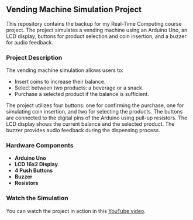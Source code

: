 ## Vending Machine Simulation Project

This repository contains the backup for my Real-Time Computing course project. The project simulates a vending machine using an Arduino Uno, an LCD display, buttons for product selection and coin insertion, and a buzzer for audio feedback.

### Project Description

The vending machine simulation allows users to:
- Insert coins to increase their balance.
- Select between two products: a beverage or a snack.
- Purchase a selected product if the balance is sufficient.

The project utilizes four buttons: one for confirming the purchase, one for simulating coin insertion, and two for selecting the products. The buttons are connected to the digital pins of the Arduino using pull-up resistors. The LCD display shows the current balance and the selected product. The buzzer provides audio feedback during the dispensing process.

### Hardware Components

- **Arduino Uno**
- **LCD 16x2 Display**
- **4 Push Buttons**
- **Buzzer**
- **Resistors**

### Watch the Simulation

You can watch the project in action in this [YouTube video](https://www.youtube.com/watch?v=ihj2WGrsxV0).
